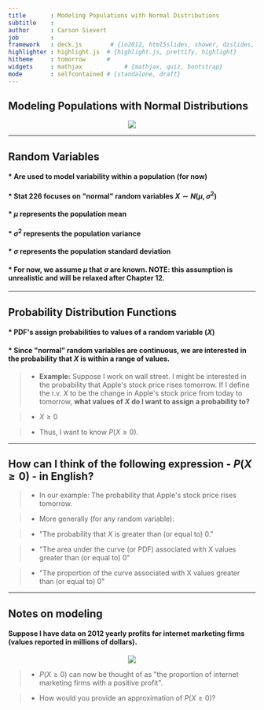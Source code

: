 ```yaml
---
title       : Modeling Populations with Normal Distributions
subtitle    : 
author      : Carson Sievert
job         : 
framework   : deck.js        # {io2012, html5slides, shower, dzslides, ...}
highlighter : highlight.js  # {highlight.js, prettify, highlight}
hitheme     : tomorrow      # 
widgets     : mathjax            # {mathjax, quiz, bootstrap}
mode        : selfcontained # {standalone, draft}
---
```

## Modeling Populations with Normal Distributions

<div align="center"><img src="http://i.imgur.com/ljRDF8W.jpg"></div>

---
## Random Variables

#### * Are used to model variability within a population (for now)

#### * Stat 226 focuses on "normal" random variables $X \sim N(\mu, \sigma^{2}$)

#### * $\mu$ represents the population mean

#### * $\sigma^{2}$ represents the population variance

#### * $\sigma$ represents the population standard deviation

#### * For now, we assume $\mu$ that $\sigma$ are known. __NOTE:__ this assumption is unrealistic and will be relaxed after Chapter 12.

---
## Probability Distribution Functions

#### * PDF's assign probabilities to values of a random variable ($X$)

#### * Since "normal" random variables are continuous, we are interested in the probability that $X$ is __within a range of values__.

> - __Example:__ Suppose I work on wall street. I might be interested in the probability that Apple's stock price rises tomorrow. If I define the r.v. $X$ to be the change in Apple's stock price from today to tomorrow, __what values of $X$ do I want to assign a probability to?__

> - $X \geq 0$

> - Thus, I want to know $P(X \geq 0)$.

---
## How can I think of the following expression - $P(X \geq 0)$ - in English?

> - In our example: The probability that Apple's stock price rises tomorrow.

> - More generally (for any random variable):

> - "The probability that $X$ is greater than (or equal to) 0."

> - "The area under the curve (or PDF) associated with X values greater than (or equal to) 0"

> - "The proportion of the curve associated with X values greater than (or equal to) 0"

---
## Notes on modeling

#### Suppose I have data on 2012 yearly profits for internet marketing firms (values reported in millions of dollars).

<div align="center"><img src="http://www.statsdirect.com/help/image/stat0108_wmf.gif"></img></div>

> - $P(X \geq 0)$ can now be thought of as "the proportion of internet marketing firms with a positive profit".

> - How would you provide an approximation of $P(X \geq 0)$?




